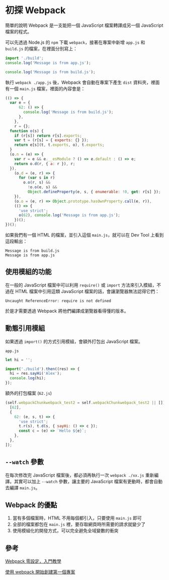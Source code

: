 # 初探 Webpack

簡單的說明 Webpack 是一支能把一個 JavaScript 檔案轉譯成另一個 JavaScript 檔案的程式。

可以先透過 Node.js 的 `npm` 下載 `webpack`，接著在專案中新增 `app.js` 和 `build.js` 的檔案，在裡面分別寫上：

```js
import './build';
console.log('Message is from app.js');
```

```js
console.log('Message is from build.js');
```

執行 `webpack ./app.js` 後，Webpack 會自動在專案下產生 `dist` 資料夾，裡面有一個 `main.js` 檔案，裡面的內容會是：

```js
(() => {
  var e = {
      62: () => {
        console.log('Message is from build.js');
      },
    },
    r = {};
  function o(s) {
    if (r[s]) return r[s].exports;
    var t = (r[s] = { exports: {} });
    return e[s](t, t.exports, o), t.exports;
  }
  (o.n = (e) => {
    var r = e && e.__esModule ? () => e.default : () => e;
    return o.d(r, { a: r }), r;
  }),
    (o.d = (e, r) => {
      for (var s in r)
        o.o(r, s) &&
          !o.o(e, s) &&
          Object.defineProperty(e, s, { enumerable: !0, get: r[s] });
    }),
    (o.o = (e, r) => Object.prototype.hasOwnProperty.call(e, r)),
    (() => {
      'use strict';
      o(62), console.log('Message is from app.js');
    })();
})();
```

如果我們有一個 HTML 的檔案，並引入這個 `main.js`，就可以在 Dev Tool 上看到這段輸出：

```
Message is from build.js
Message is from app.js
```

## 使用模組的功能

在一般的 JavaScript 檔案中可以利用 `require()` 或 `import` 方法來引入模組，不過在 HTML 檔案中引用這類 JavaScript 檔案的話，會讓瀏覽器無法認得它們：

```
Uncaught ReferenceError: require is not defined
```

於是才需要透過 Webpack 將他們編譯成瀏覽器看得懂的版本。

## 動態引用模組

如果透過 `import()` 的方式引用模組，會額外打包出 JavaScript 檔案。

`app.js`

```js
let hi = '';

import('./build').then((res) => {
  hi = res.sayHi('Alex');
  console.log(hi);
});
```

額外的打包檔案 (`62.js`)

```js
(self.webpackChunkwebpack_test2 = self.webpackChunkwebpack_test2 || []).push([
  [62],
  {
    62: (e, s, t) => {
      'use strict';
      t.r(s), t.d(s, { sayHi: () => c });
      const c = (e) => `Hello ${e}`;
    },
  },
]);
```

## `--watch` 參數

在每次修改完 JavaScript 檔案後，都必須再執行一次 `webpack ./xx.js` 重新編譯。其實可以加上 `--watch` 參數，讓主要的 JavaScript 檔案有更動時，都會自動去編譯 `main.js`。

## Webpack 的優點

1. 當有多個檔案時，HTML 不用每個都引入，只要使用 `main.js` 即可
1. 全部的檔案都包在 `main.js` 裡，要存取網頁時所需要的請求就變少了
1. 使用模組化的開發方式，可以完全避免全域變數的衝突

## 參考

[Webpack 零設定，入門教學](https://ithelp.ithome.com.tw/articles/10192578)

[使用 webpack 開始創建第一個專案](https://ithelp.ithome.com.tw/articles/10193115)
